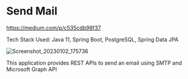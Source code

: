 ﻿# Send Mail

https://medium.com/p/c535cdb98f37
 
 Tech Stack Used: Java 11, Spring Boot, PostgreSQL, Spring Data JPA
 
![Screenshot_20230102_175736](https://user-images.githubusercontent.com/20402657/215328772-d9387961-9fee-45de-9b47-c2aaf383defb.png)

This application provides REST APIs to send an email using SMTP and Microsoft Graph API
